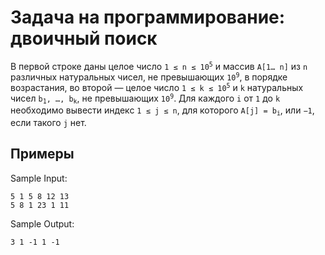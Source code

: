 # Задача на программирование: двоичный поиск

В первой строке даны целое число <code>1&nbsp;≤&nbsp;n&nbsp;≤&nbsp;10<sup>5</sup></code> и массив <code>A[1…&nbsp;n]</code> из <code>n</code> различных натуральных чисел, не превышающих <code>10<sup>9</sup></code>, в порядке возрастания, во второй — целое число <code>1&nbsp;≤&nbsp;k&nbsp;≤&nbsp;10<sup>5</sup></code> и <code>k</code> натуральных чисел <code>b<sub>1</sub>,&nbsp;…,&nbsp;b<sub>k</sub></code>, не превышающих <code>10<sup>9</sup></code>. Для каждого <code>i</code> от <code>1</code> до <code>k</code> необходимо вывести индекс <code>1&nbsp;≤&nbsp;j&nbsp;≤&nbsp;n</code>, для которого <code>A[j]&nbsp;=&nbsp;b<sub>i</sub></code>, или <code>−1</code>, если такого <code>j</code> нет.

## Примеры

Sample Input:

```
5 1 5 8 12 13
5 8 1 23 1 11
```

Sample Output:

```
3 1 -1 1 -1
```
